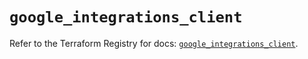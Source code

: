 # `google_integrations_client`

Refer to the Terraform Registry for docs: [`google_integrations_client`](https://registry.terraform.io/providers/hashicorp/google-beta/6.44.0/docs/resources/google_integrations_client).
